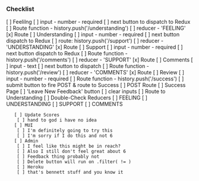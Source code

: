 ### Checklist 


  [ ] Feelilng
    [ ] input - number - required
    [ ] next button to dispatch to Redux
    [ ] Route function - history.push('/understanding')
    [ ] reducer - 'FEELING'
    [x] Route
  [ ] Understanding
    [ ] input - number - required
    [ ] next button dispatch to Redux
    [ ] route: history.push('/support')
    [ ] reducer - 'UNDERSTANDING'
    [x] Route
  [ ] Support
    [ ] input - number - required
    [ ] next button dispatch to Redux
    [ ] Route function - history.push('/comments')
    [ ] reducer - 'SUPPORT'
    [x] Route
  [ ] Comments
    [ ] input - text
    [ ] next button to dispatch
    [ ] Route function - history.push('/review')
    [ ] reducer - 'COMMENTS'
    [x] Route
  [ ] Review
    [ ] input - number - required
    [ ] Route function - history.push('/success')
    [ ] submit button to fire POST & route to Success
    [ ] POST Route
  [ ] Success Page
    [ ] 'Leave New Feedback' button 
    [ ] clear inputs
    [ ] Route to Understanding
  [ ] Double-Check Reducers
    [ ] FEELING
    [ ] UNDERSTANDING
    [ ] SUPPORT
    [ ] COMMENTS

       [ ] Update Scores
        [ ] hand to god i have no idea
       [ ] MUI
        [ ] I'm definitely going to try this
        [ ] I'm sorry if I do this and not 6
       [ ] Admin
        [ ] I feel like this might be in reach?
        [ ] Also I still don't feel great about 6
        [ ] Feedback thing probably not
        [ ] Delete button will run on .filter( != )
        [ ] Heroku
        [ ] that's bennett stuff and you know it